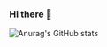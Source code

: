 ### Hi there 👋

![Anurag's GitHub stats](https://github-readme-stats.vercel.app/api?username=kadirkatirci&show_icons=true&theme=transparent)
